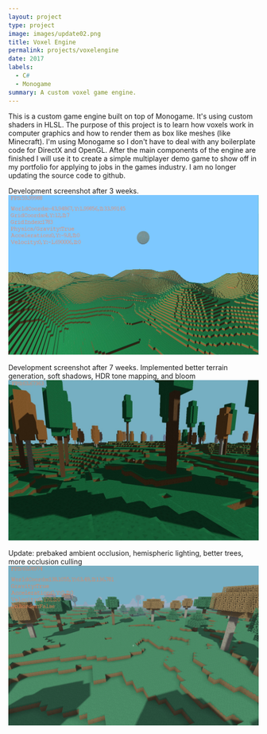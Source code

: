 ```yaml
---
layout: project
type: project
image: images/update02.png
title: Voxel Engine
permalink: projects/voxelengine
date: 2017
labels:
  - C#
  - Monogame
summary: A custom voxel game engine.
---
```


This is a custom game engine built on top of Monogame. It's using custom shaders in HLSL. The purpose of this project
is to learn how voxels work in computer graphics and how to render them as box like meshes (like Minecraft). I'm using 
Monogame so I don't have to deal with any boilerplate code for DirectX and OpenGL. After the main components of the 
engine are finished I will use it to create a simple multiplayer demo game to show off in my portfolio for applying to 
jobs in the games industry. I am no longer updating the source code to github.

Development screenshot after 3 weeks.
<img class="ui medium right floated rounded image" src="../images/voxel_engine.jpg">

Development screenshot after 7 weeks.
Implemented better terrain generation, soft shadows, HDR tone mapping, and bloom
<img class="ui medium right floated rounded image" src="../images/update.jpg">

Update: prebaked ambient occlusion, hemispheric lighting, better trees, more occlusion culling
<img class="ui medium right floated rounded image" src="../images/update02.png">
